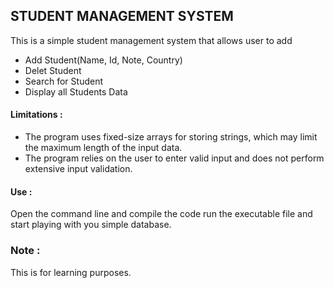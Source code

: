 ## STUDENT MANAGEMENT SYSTEM
This is a simple student management system that allows user to add
- Add Student(Name, Id, Note, Country)
- Delet Student
- Search for Student
- Display all Students Data
#### Limitations :
- The program uses fixed-size arrays for storing strings, which may limit the maximum length of the input data.
- The program relies on the user to enter valid input and does not perform extensive input validation. 
#### Use :
Open the command line and compile the code 
run the executable file and start playing with you simple database.
### Note :
This is for learning purposes.
